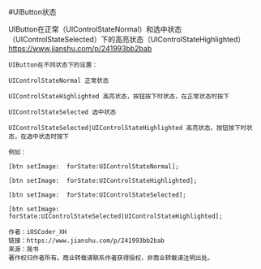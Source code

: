 #UIButton状态

UIButton在正常（UIControlStateNormal）和选中状态（UIControlStateSelected）下的高亮状态（UIControlStateHighlighted）
https://www.jianshu.com/p/241993bb2bab

```
UIButton在不同状态下的设置：

UIControlStateNormal 正常状态

UIControlStateHighlighted 高亮状态，按钮按下时状态，在正常状态时按下

UIControlStateSelected 选中状态

UIControlStateSelected|UIControlStateHighlighted 高亮状态，按钮按下时状态，在选中状态时按下

例如：

[btn setImage:  forState:UIControlStateNormal];

[btn setImage:  forState:UIControlStateHighlighted];

[btn setImage:  forState:UIControlStateSelected];

[btn setImage:  forState:UIControlStateSelected|UIControlStateHighlighted];

作者：iOSCoder_XH
链接：https://www.jianshu.com/p/241993bb2bab
来源：简书
著作权归作者所有。商业转载请联系作者获得授权，非商业转载请注明出处。
```

 
